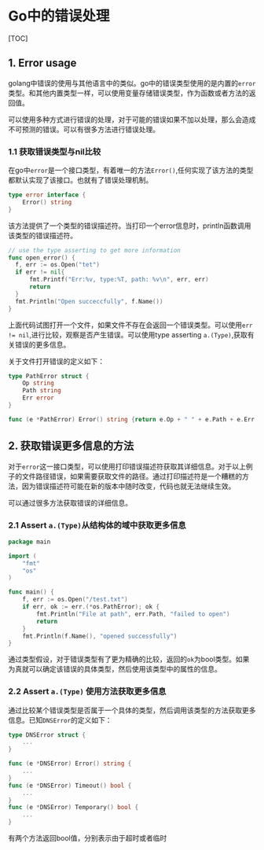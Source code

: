 # Go中的错误处理

[TOC]

## 1. Error usage

golang中错误的使用与其他语言中的类似。go中的错误类型使用的是内置的`error`类型。和其他内置类型一样，可以使用变量存储错误类型，作为函数或者方法的返回值。

可以使用多种方式进行错误的处理，对于可能的错误如果不加以处理，那么会造成不可预测的错误。可以有很多方法进行错误处理。

### 1.1 获取错误类型与nil比较

在go中`error`是一个接口类型，有着唯一的方法`Error()`,任何实现了该方法的类型都默认实现了该接口。也就有了错误处理机制。

```go
type error interface {
    Error() string
} 
```

该方法提供了一个类型的错误描述符。当打印一个error信息时，println函数调用该类型的错误描述符。

```go
// use the type asserting to get more information
func open_error() {
  f, err := os.Open("tet")
  if err != nil{
      fmt.Printf("Err:%v, type:%T, path: %v\n", err, err)
      return
  }
  fmt.Println("Open succeccfully", f.Name())
}
```

上面代码试图打开一个文件，如果文件不存在会返回一个错误类型。可以使用`err != nil`,进行比较，观察是否产生错误。可以使用type asserting `a.(Type)`,获取有关错误的更多信息。

关于文件打开错误的定义如下：

```go
type PathError struct {
    Op string
    Path string
    Err error
}

func (e *PathError) Error() string {return e.Op + " " + e.Path + e.Err.Error()}
```

## 2. 获取错误更多信息的方法

对于`error`这一接口类型，可以使用打印错误描述符获取其详细信息。对于以上例子的文件路径错误，如果需要获取文件的路径。通过打印描述符是一个糟糕的方法，因为错误描述符可能在新的版本中随时改变，代码也就无法继续生效。

可以通过很多方法获取错误的详细信息。

### 2.1 Assert `a.(Type)`从结构体的域中获取更多信息

```go
package main

import (  
    "fmt"
    "os"
)

func main() {  
    f, err := os.Open("/test.txt")
    if err, ok := err.(*os.PathError); ok {
        fmt.Println("File at path", err.Path, "failed to open")
        return
    }
    fmt.Println(f.Name(), "opened successfully")
}
```

通过类型假设，对于错误类型有了更为精确的比较，返回的`ok`为bool类型。如果为真就可以确定该错误的具体类型，然后使用该类型中的属性的信息。

### 2.2 Assert `a.(Type)` 使用方法获取更多信息

通过比较某个错误类型是否属于一个具体的类型，然后调用该类型的方法获取更多信息。已知`DNSError`的定义如下：

```go
type DNSError struct {  
    ...
}

func (e *DNSError) Error() string {  
    ...
}
func (e *DNSError) Timeout() bool {  
    ... 
}
func (e *DNSError) Temporary() bool {  
    ... 
}
```

有两个方法返回bool值，分别表示由于超时或者临时